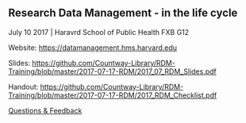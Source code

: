 ## Research Data Management - in the life cycle
July 10 2017 | Haravrd School of Public Health FXB G12

Website: https://datamanagement.hms.harvard.edu

Slides: https://github.com/Countway-Library/RDM-Training/blob/master/2017-07-17-RDM/2017_07_RDM_Slides.pdf

Handout: https://github.com/Countway-Library/RDM-Training/blob/master/2017-07-17-RDM/2017_RDM_Checklist.pdf

[Questions & Feedback](http://asklib.hms.harvard.edu/widget_standalone.php?la_widget_id=4913)

